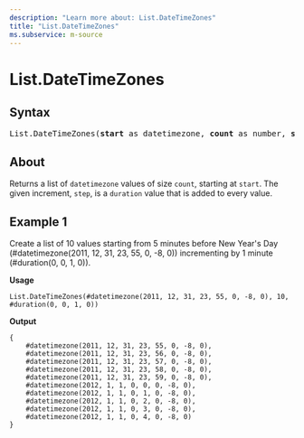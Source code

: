 ```yaml
---
description: "Learn more about: List.DateTimeZones"
title: "List.DateTimeZones"
ms.subservice: m-source
---
```

# List.DateTimeZones

## Syntax

<pre>
List.DateTimeZones(<b>start</b> as datetimezone, <b>count</b> as number, <b>step</b> as duration) as list 
</pre>

## About

Returns a list of `datetimezone` values of size `count`, starting at `start`. The given increment, `step`, is a `duration` value that is added to every value.

## Example 1

Create a list of 10 values starting from 5 minutes before New Year's Day (#datetimezone(2011, 12, 31, 23, 55, 0, -8, 0)) incrementing by 1 minute (#duration(0, 0, 1, 0)).

**Usage**

```powerquery-m
List.DateTimeZones(#datetimezone(2011, 12, 31, 23, 55, 0, -8, 0), 10, #duration(0, 0, 1, 0))
```

**Output**

```powerquery-m
{
    #datetimezone(2011, 12, 31, 23, 55, 0, -8, 0),
    #datetimezone(2011, 12, 31, 23, 56, 0, -8, 0),
    #datetimezone(2011, 12, 31, 23, 57, 0, -8, 0),
    #datetimezone(2011, 12, 31, 23, 58, 0, -8, 0),
    #datetimezone(2011, 12, 31, 23, 59, 0, -8, 0),
    #datetimezone(2012, 1, 1, 0, 0, 0, -8, 0),
    #datetimezone(2012, 1, 1, 0, 1, 0, -8, 0),
    #datetimezone(2012, 1, 1, 0, 2, 0, -8, 0),
    #datetimezone(2012, 1, 1, 0, 3, 0, -8, 0),
    #datetimezone(2012, 1, 1, 0, 4, 0, -8, 0)
}
```
